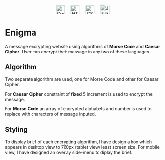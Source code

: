 <p align="center">
    <img src="https://img.shields.io/badge/-Cryptography-000000?style=flat&logo=letsencrypt&logoColor=c2c2c2" alt="Cryptography" height="28">
    &nbsp; &nbsp; 
    <img src="https://img.shields.io/badge/-HTML5-E34F26?style=flat&logo=html5&logoColor=white" alt="HTML5" height="28">
    &nbsp; &nbsp; 
    <img src="https://img.shields.io/badge/-CSS3-1572B6?style=flat&logo=css3" alt="CSS" height="28">
    &nbsp; &nbsp; 
    <img src="https://img.shields.io/badge/-JavaScript-black?style=flat&logo=javascript" alt="Javascript" height="30">
</p>

# Enigma
A message encrypting website using algorithms of **Morse Code** and **Caesar Cipher**. User can encrypt their message in any two of these languages.

## Algorithm
Two separate algorithm are used, one for Morse Code and other for Caesar Cipher.

For **Caesar Cipher** constraint of **fixed** 5 increment is used to encrypt the message.

For **Morse Code** an array of encrypted alphabets and number is used to replace with characters of message inputed.

## Styling
To display brief of each encrypting algorithm, I have design a box which appears in desktop view to 760px (tablet view) least screen size. For mobile view, I have designed an overlay side-menu to diplay the brief.
